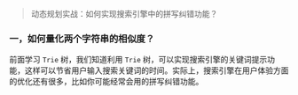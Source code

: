 > 动态规划实战：如何实现搜索引擎中的拼写纠错功能？

### 一，如何量化两个字符串的相似度？

前面学习 `Trie` 树，我们知道利用 `Trie` 树，可以实现搜索引擎的关键词提示功能，这样可以节省用户输入搜索关键词的时间。实际上，搜索引擎在用户体验方面的优化还有很多，比如你可能经常会用的拼写纠错功能。